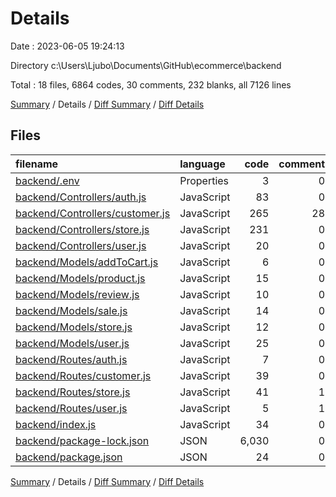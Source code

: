 # Details

Date : 2023-06-05 19:24:13

Directory c:\\Users\\Ljubo\\Documents\\GitHub\\ecommerce\\backend

Total : 18 files,  6864 codes, 30 comments, 232 blanks, all 7126 lines

[Summary](results.md) / Details / [Diff Summary](diff.md) / [Diff Details](diff-details.md)

## Files
| filename | language | code | comment | blank | total |
| :--- | :--- | ---: | ---: | ---: | ---: |
| [backend/.env](/backend/.env) | Properties | 3 | 0 | 0 | 3 |
| [backend/Controllers/auth.js](/backend/Controllers/auth.js) | JavaScript | 83 | 0 | 10 | 93 |
| [backend/Controllers/customer.js](/backend/Controllers/customer.js) | JavaScript | 265 | 28 | 84 | 377 |
| [backend/Controllers/store.js](/backend/Controllers/store.js) | JavaScript | 231 | 0 | 67 | 298 |
| [backend/Controllers/user.js](/backend/Controllers/user.js) | JavaScript | 20 | 0 | 6 | 26 |
| [backend/Models/addToCart.js](/backend/Models/addToCart.js) | JavaScript | 6 | 0 | 4 | 10 |
| [backend/Models/product.js](/backend/Models/product.js) | JavaScript | 15 | 0 | 4 | 19 |
| [backend/Models/review.js](/backend/Models/review.js) | JavaScript | 10 | 0 | 4 | 14 |
| [backend/Models/sale.js](/backend/Models/sale.js) | JavaScript | 14 | 0 | 4 | 18 |
| [backend/Models/store.js](/backend/Models/store.js) | JavaScript | 12 | 0 | 4 | 16 |
| [backend/Models/user.js](/backend/Models/user.js) | JavaScript | 25 | 0 | 4 | 29 |
| [backend/Routes/auth.js](/backend/Routes/auth.js) | JavaScript | 7 | 0 | 6 | 13 |
| [backend/Routes/customer.js](/backend/Routes/customer.js) | JavaScript | 39 | 0 | 4 | 43 |
| [backend/Routes/store.js](/backend/Routes/store.js) | JavaScript | 41 | 1 | 19 | 61 |
| [backend/Routes/user.js](/backend/Routes/user.js) | JavaScript | 5 | 1 | 5 | 11 |
| [backend/index.js](/backend/index.js) | JavaScript | 34 | 0 | 5 | 39 |
| [backend/package-lock.json](/backend/package-lock.json) | JSON | 6,030 | 0 | 1 | 6,031 |
| [backend/package.json](/backend/package.json) | JSON | 24 | 0 | 1 | 25 |

[Summary](results.md) / Details / [Diff Summary](diff.md) / [Diff Details](diff-details.md)